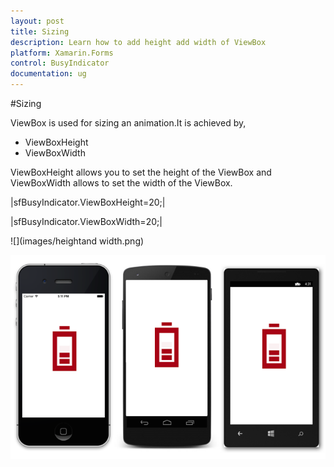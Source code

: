 ```yaml
---
layout: post
title: Sizing 
description: Learn how to add height add width of ViewBox
platform: Xamarin.Forms
control: BusyIndicator
documentation: ug
---
```

#Sizing

ViewBox is used for sizing an animation.It is achieved by,

* ViewBoxHeight
* ViewBoxWidth

ViewBoxHeight allows you to set the height of the ViewBox and ViewBoxWidth allows to set the width of the ViewBox.

|sfBusyIndicator.ViewBoxHeight=20;|

|sfBusyIndicator.ViewBoxWidth=20;|

![](images/heightand width.png)  

![](images/Busyindicator.png)

